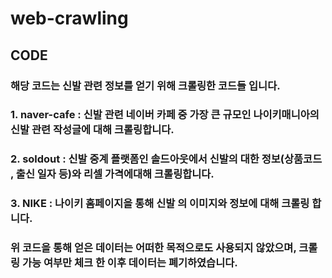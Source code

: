 # web-crawling

## CODE

### 해당 코드는 신발 관련 정보를 얻기 위해 크롤링한 코드들 입니다.
### 1. naver-cafe : 신발 관련 네이버 카페 중 가장 큰 규모인 나이키매니아의 신발 관련 작성글에 대해 크롤링합니다.
### 2. soldout : 신발 중계 플랫폼인 솔드아웃에서 신발의 대한 정보(상품코드 , 출신 일자 등)와 리셀 가격에대해 크롤링합니다.
### 3. NIKE : 나이키 홈페이지을 통해 신발 의 이미지와 정보에 대해 크롤링 합니다.


### 위 코드을 통해 얻은 데이터는 어떠한 목적으로도 사용되지 않았으며, 크롤링 가능 여부만 체크 한 이후 데이터는 폐기하였습니다.
